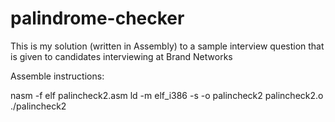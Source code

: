 # palindrome-checker

This is my solution (written in Assembly) to a sample interview question that is given to candidates interviewing at Brand Networks

Assemble instructions:

nasm -f elf palincheck2.asm
ld -m elf_i386 -s -o palincheck2 palincheck2.o
./palincheck2
